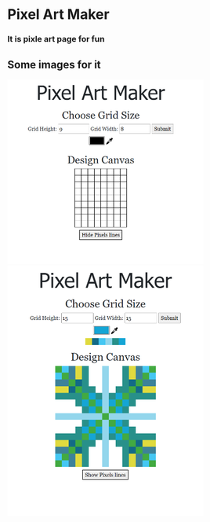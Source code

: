 # Pixel Art Maker
### It is pixle art page for fun
## Some images for it
<img src="./img/empty-pixel-art.png" alt="drawing" width="400"/>
<img src="./img/pixel-art.png" alt="drawing" width="400"/>
